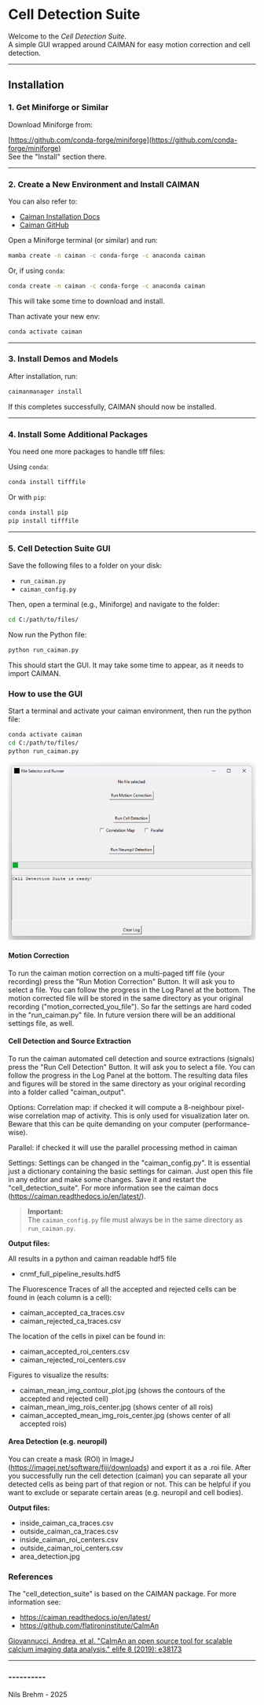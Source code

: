 # Cell Detection Suite

Welcome to the *Cell Detection Suite*.  
A simple GUI wrapped around CAIMAN for easy motion correction and cell detection.

---

## Installation

### 1. Get Miniforge or Similar

Download Miniforge from:

[https://github.com/conda-forge/miniforge](https://github.com/conda-forge/miniforge)  
See the "Install" section there.

---

### 2. Create a New Environment and Install CAIMAN

You can also refer to:  
- [Caiman Installation Docs](https://caiman.readthedocs.io/en/latest/Installation.html)  
- [Caiman GitHub](https://github.com/flatironinstitute/CaImAn)

Open a Miniforge terminal (or similar) and run:

```bash
mamba create -n caiman -c conda-forge -c anaconda caiman
```

Or, if using `conda`:

```bash
conda create -n caiman -c conda-forge -c anaconda caiman
```

This will take some time to download and install.

Than activate your new env:

```bash
conda activate caiman
```

---

### 3. Install Demos and Models

After installation, run:

```bash
caimanmanager install
```

If this completes successfully, CAIMAN should now be installed.

---

### 4. Install Some Additional Packages

You need one more packages to handle tiff files:

Using `conda`:

```bash
conda install tifffile
```

Or with `pip`:

```bash
conda install pip
pip install tifffile
```

---

### 5. Cell Detection Suite GUI

Save the following files to a folder on your disk:
- `run_caiman.py`
- `caiman_config.py`

Then, open a terminal (e.g., Miniforge) and navigate to the folder:

```bash
cd C:/path/to/files/
```

Now run the Python file:

```bash
python run_caiman.py
```

This should start the GUI. It may take some time to appear, as it needs to import CAIMAN.

### How to use the GUI
Start a terminal and activate your caiman environment, then run the python file:
```bash
conda activate caiman
cd C:/path/to/files/
python run_caiman.py
```

![Alt text](./images/cell_detection_suite_gui.png "GUI at start up")

#### Motion Correction
To run the caiman motion correction on a multi-paged tiff file (your recording) press the "Run Motion Correction" Button.
It will ask you to select a file. You can follow the progress in the Log Panel at the bottom. The motion corrected file
will be stored in the same directory as your original recording ("motion_corrected_you_file").
So far the settings are hard coded in the "run_caiman.py" file. In future version there will be an additional settings
file, as well.

#### Cell Detection and Source Extraction
To run the caiman automated cell detection and source extractions (signals) press the "Run Cell Detection" Button.
It will ask you to select a file. You can follow the progress in the Log Panel at the bottom. The resulting data files
and figures will be stored in the same directory as your original recording into a folder called "caiman_output".

Options:
Correlation map: if checked it will compute a 8-neighbour pixel-wise correlation map of activity. This is only used for
visualization later on. Beware that this can be quite demanding on your computer (performance-wise).

Parallel: if checked it will use the parallel processing method in caiman

Settings:
Settings can be changed in the "caiman_config.py". It is essential just a dictionary containing the basic settings for
caiman. Just open this file in any editor and make some changes. Save it and restart the "cell_detection_suite".
For more information see the caiman docs (https://caiman.readthedocs.io/en/latest/).

> **Important:**  
> The `caiman_config.py` file must always be in the same directory as `run_caiman.py`.

**Output files:**

All results in a python and caiman readable hdf5 file
- cnmf_full_pipeline_results.hdf5

The Fluorescence Traces of all the accepted and rejected cells can be found in (each column is a cell):
- caiman_accepted_ca_traces.csv
- caiman_rejected_ca_traces.csv

The location of the cells in pixel can be found in:
- caiman_accepted_roi_centers.csv
- caiman_rejected_roi_centers.csv

Figures to visualize the results:
- caiman_mean_img_contour_plot.jpg (shows the contours of the accepted and rejected cell)
- caiman_mean_img_rois_center.jpg (shows center of all rois)
- caiman_accepted_mean_img_rois_center.jpg (shows center of all accepted rois)


#### Area Detection (e.g. neuropil)
You can create a mask (ROI) in ImageJ (https://imagej.net/software/fiji/downloads) and export it as a .roi file.
After you successfully run the cell detection (caiman) you can separate all your detected cells as being part of that
region or not. This can be helpful if you want to exclude or separate certain areas (e.g. neuropil and cell bodies).

**Output files:**

- inside_caiman_ca_traces.csv
- outside_caiman_ca_traces.csv
- inside_caiman_roi_centers.csv
- outside_caiman_roi_centers.csv
- area_detection.jpg

### References
The "cell_detection_suite" is based on the CAIMAN package. For more information see:

- https://caiman.readthedocs.io/en/latest/
- https://github.com/flatironinstitute/CaImAn

[Giovannucci, Andrea, et al. "CaImAn an open source tool for scalable calcium imaging data analysis." elife 8 (2019): e38173]( https://doi.org/10.7554/eLife.38173 )

          
    
---
### ----------  
Nils Brehm - 2025